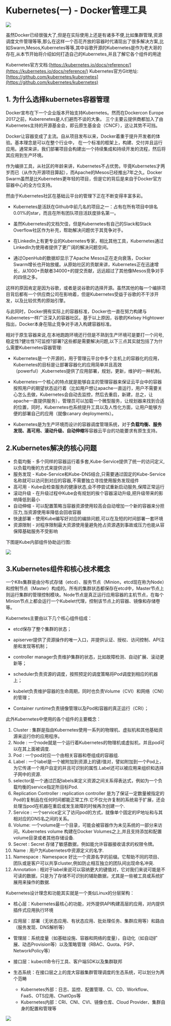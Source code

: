 # Kubernetes(一) - Docker管理工具


![](https://github.com/sunmi-OS/KubernetesDoc/blob/master/src/images/7.png)

虽然Docker已经很强大了,但是在实际使用上还是有诸多不便,比如集群管理,资源调度文件管理等等,那么在这样一个百花齐放的容器时代涌现出了很多解决方案,比如Swarm,Mesos,Kubernetes等等,其中谷歌开源的Kubernetes是作为老大哥的存在,从本节开始将介绍如何打造自己的Kubernetes,并且了解它各个组件的用途

Kubernetes官方文档:[https://kubernetes.io/docs/reference/](https://kubernetes.io/docs/reference/)
Kubernetes官方Git地址:[https://github.com/kubernetes/kubernetes](https://github.com/kubernetes/kubernetes)

## 1. 为什么选择kubernetes容器管理 
      
Docker宣布在下一个企业版本开始支持Kubernetes。然而在Dockercon Europe 2017之前，Kuberenetes是人们避而不谈的大象。
三个主要云提供商都加入了由Kubernetes主持的开源基金会，即云原生基金会（CNCF），这让其势不可挡。

Docker让容器变成了主流。自从项目发布以来，Docker着重于提升开发者的体验。基本理念是可以在整个行业中，
在一个标准的框架上，构建、交付并且运行应用。通常来讲，我们部署项目会构建出一个持续集成和持续开发的流程，然后将其应用到生产环境。

作为编排工具，从社区的年龄来讲，Kubernetes不占优势。毕竟Kubernetes才两岁而已（从作为开源项目算起），而Apache的Mesos已经推出7年之久。Docker Swarm虽然是比Kubernetes更年轻的项目，但是它的背后是来自于Docker官方容器中心的全方位支持。

然由于Kubernetes社区在基础云平台的管理下正在不断变得丰富多彩。

* Kubernetes是活跃在Github中前几名的项目之一：占有在所有项目中排名0.01%的star，而且在所有团队项目活跃度排名第一。

* 虽然Kubernetes的文档欠佳，但是Kubernetes有自己的Slack和Stack Overflow社区作为补充，帮助解决问题优于其竞争对手。

* 在LinkedIn上有更专业的Kubernetes专家，相比其他工具，Kubernetes通过LinkedIn为使用者提供了更广阔的解决问题空间。

* 通过OpenHub的数据却显示了Apache Mesos正在走向衰落，Docker Swarm增长也开始放缓。从原始社区的贡献来讲，Kubernetes正在迅速增长，从1000+贡献者34000+的提交贡献，远远超过了其他像Mesos竞争对手的四倍之多。

这样的原因肯定是因为谷歌，或者是说谷歌的选择开源。虽然其他的每一个编排项目背后都有一个供应商公司在影响着，但是Kubernetes受益于谷歌的不干涉开发，以及比较优秀的原始引擎。

与此同时，Docker拥有实际上的容器标准，Docker也一直在努力构建与Kubernetes一样广泛深入的容器社区。基于以上原因，谷歌的Kelsey Hightower指出，Docker本身在阻止竞争对手进入构建容器标准。


相对于原生容器来说,在本地跑跑环境还行但是不熟到生产环境可是要打一个问号,稳定性?健壮性?可监控?部署?这些都是需要解决问题,以下三点其实就包括了为什么需要Kubernetes容器管理:

- Kubernetes是一个开源的，用于管理云平台中多个主机上的容器化的应用，Kubernetes的目标是让部署容器化的应用简单并且高效（powerful）,Kubernetes提供了应用部署，规划，更新，维护的一种机制。

- Kubernetes一个核心的特点就是能够自主的管理容器来保证云平台中的容器按照用户的期望状态运行着（比如用户想让apache一直运行，用户不需要关心怎么去做，Kubernetes会自动去监控，然后去重启，新建，总之，让apache一直提供服务），管理员可以加载一个微型服务，让规划器来找到合适的位置，同时，Kubernetes也系统提升工具以及人性化方面，让用户能够方便的部署自己的应用（就像canary deployments）。

- Kubernetes是为生产环境而设计的容器调度管理系统，对于**负载均衡、服务发现、高可用、滚动升级、自动伸缩**等容器云平台的功能要求有原生支持。



## 2.Kubernetes解决的核心问题

- 负载均衡 - 多个同样的容器运行着多套,Kube-Service提供了统一的访问定义,以负载均衡的方式来提供访问
- 服务发现 - Kube-Service和Kube-DNS结合,只需要通过固定的Kube-Service名称就可以访问到对应的容器,不需要独立寻找使用服务发现组件
- 高可用  - Kube会检查服务的健康状态,会不停尝试重新启动服务,保障正常运行
- 滚动升级 - 在升级过程中Kube会有规划的挨个容器滚动升级,把升级带来的影响降低到最小
- 自动伸缩 - 可以配置策略当容器资源使用较高会自动增加一个新的容器来分担压力,当资源使用率降低会回收容器
- 快速部署 - 使用Kube编写好对应的编排问题,可以在及短的时间部署一套环境
- 资源限制 - 对程序限制最大资源使用量避免抢占资源遇到事故或压力也能从容保障基础服务不受影响

下图是Kube内部组件协助运行图:

![](https://github.com/sunmi-OS/KubernetesDoc/blob/master/src/images/8.png)


## 3.Kubernetes组件和核心技术概念

一个K8s集群是由分布式存储（etcd）、服务节点（Minion，etcd现在称为Node）和控制节点（Master）构成的。所有的集群状态都保存在etcd中，Master节点上则运行集群的管理控制模块。Node节点是真正运行应用容器的主机节点，在每个Minion节点上都会运行一个Kubelet代理，控制该节点上的容器、镜像和存储卷等。



Kubernetes主要由以下几个核心组件组成：

* etcd保存了整个集群的状态；

* apiserver提供了资源操作的唯一入口，并提供认证、授权、访问控制、API注册和发现等机制；

* controller manager负责维护集群的状态，比如故障检测、自动扩展、滚动更新等；

* scheduler负责资源的调度，按照预定的调度策略将Pod调度到相应的机器上；

* kubelet负责维护容器的生命周期，同时也负责Volume（CVI）和网络（CNI）的管理；

* Container runtime负责镜像管理以及Pod和容器的真正运行（CRI）；


此外Kubernetes中使用的各个组件的主要概念：

1. Cluster : 集群是指由Kubernetes使用一系列的物理机、虚拟机和其他基础资源来运行你的应用程序。
2. Node : 一个node就是一个运行着Kubernetes的物理机或虚拟机，并且pod可以在其上面被调度.
3. Pod : 一个pod对应一个由相关容器和卷组成的容器组.
4. Label : 一个label是一个被附加到资源上的键/值对，譬如附加到一个Pod上，为它传递一个用户自定的并且可识别的属性.Label还可以被应用来组织和选择子网中的资源.
5. selector是一个通过匹配labels来定义资源之间关系得表达式，例如为一个负载均衡的service指定所目标Pod.
6. Replication Controller : replication controller 是为了保证一定数量被指定的Pod的复制品在任何时间都能正常工作.它不仅允许复制的系统易于扩展，还会处理当pod在机器在重启或发生故障的时候再次创建一个.
7. Service : 一个service定义了访问pod的方式，就像单个固定的IP地址和与其相对应的DNS名之间的关系。
8. Volume: 一个volume是一个目录，可能会被容器作为未见系统的一部分来访问。Kubernetes volume 构建在Docker Volumes之上,并且支持添加和配置volume目录或者其他存储设备.
9. Secret : Secret 存储了敏感数据，例如能允许容器接收请求的权限令牌。
10. Name : 用户为Kubernetes中资源定义的名字.
11. Namespace : Namespace 好比一个资源名字的前缀。它帮助不同的项目、团队或是客户可以共享cluster,例如防止相互独立的团队间出现命名冲突.
12. Annotation : 相对于label来说可以容纳更大的键值对，它对我们来说可能是不可读的数据，只是为了存储不可识别的辅助数据，尤其是一些被工具或系统扩展用来操作的数据.


Kubernetes设计理念和功能其实就是一个类似Linux的分层架构：

* 核心层：Kubernetes最核心的功能，对外提供API构建高层的应用，对内提供插件式应用执行环境

* 应用层：部署（无状态应用、有状态应用、批处理任务、集群应用等）和路由（服务发现、DNS解析等）

* 管理层：系统度量（如基础设施、容器和网络的度量），自动化（如自动扩展、动态Provision等）以及策略管理（RBAC、Quota、PSP、NetworkPolicy等）

* 接口层：kubectl命令行工具、客户端SDK以及集群联邦

* 生态系统：在接口层之上的庞大容器集群管理调度的生态系统，可以划分为两个范畴
  * Kubernetes外部：日志、监控、配置管理、CI、CD、Workflow、FaaS、OTS应用、ChatOps等
  * Kubernetes内部：CRI、CNI、CVI、镜像仓库、Cloud Provider、集群自身的配置和管理等


![](https://github.com/sunmi-OS/KubernetesDoc/blob/master/src/images/9.png)



